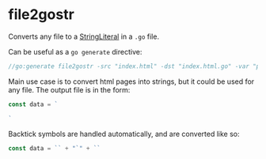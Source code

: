 file2gostr
========================================

Converts any file to a 
[StringLiteral](https://golang.org/ref/spec#String_literals) 
in a `.go` file.


Can be useful as a `go generate` directive:
~~~go
//go:generate file2gostr -src "index.html" -dst "index.html.go" -var "page" -pkg "main"
~~~


Main use case is to convert html pages into strings, but it could be used for any file.  The output file is in the form:
~~~go
const data = `

`
~~~


Backtick symbols are handled automatically, and are converted like so:
~~~go
const data = `` + "`" + ``
~~~
